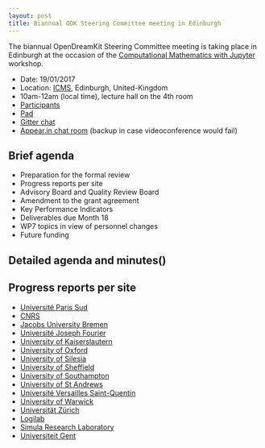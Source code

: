 ```yaml
---
layout: post
title: Biannual ODK Steering Committee meeting in Edinburgh
---
```


The biannual OpenDreamKit Steering Committee meeting is taking place in Edinburgh at the occasion of the [Computational Mathematics with Jupyter](http://opendreamkit.org/meetings/2017-01-16-ICMS/) workshop.

- Date: 19/01/2017
- Location: [ICMS](http://www.icms.org.uk/), Edinburgh, United-Kingdom
- 10am-12am (local time), lecture hall on the 4th room
- [Participants](https://framadate.org/IsCZEQqctimhKiHU)
- [Pad](https://mensuel.framapad.org/p/odk-sc)
- [Gitter chat](https://gitter.im/OpenDreamKit)
- [Appear.in chat room](https://appear.in/odk-sc) (backup in case videoconference would fail)

## Brief agenda

- Preparation for the formal review
- Progress reports per site
- Advisory Board and Quality Review Board
- Amendment to the grant agreement
- Key Performance Indicators
- Deliverables due Month 18
- WP7 topics in view of personnel changes
- Future funding

## Detailed agenda and minutes()

## Progress reports per site

- [Université Paris Sud](/meetings/2017-01-19-EdinburghSteeringCommittee/ProgressReports/ParisSud)
- [CNRS](/meetings/2017-01-19-EdinburghSteeringCommittee/ProgressReports/CNRS)
- [Jacobs University Bremen](/meetings/2017-01-19-EdinburghSteeringCommittee/ProgressReports/JacU)
- [Université Joseph Fourier](/meetings/2017-01-19-EdinburghSteeringCommittee/ProgressReports/UJF)
- [University of Kaiserslautern](/meetings/2017-01-19-EdinburghSteeringCommittee/ProgressReports/Kaiserslautern)
- [University of Oxford](/meetings/2017-01-19-EdinburghSteeringCommittee/ProgressReports/Oxford)
- [University of Silesia](/meetings/2017-01-19-EdinburghSteeringCommittee/ProgressReports/Silesia)
- [University of Sheffield](/meetings/2017-01-19-EdinburghSteeringCommittee/ProgressReports/Sheffield)
- [University of Southampton](/meetings/2017-01-19-EdinburghSteeringCommittee/ProgressReports/southampton.pdf)
- [University of St Andrews](/meetings/2017-01-19-EdinburghSteeringCommittee/ProgressReports/StAndrews)
- [Université Versailles Saint-Quentin](/meetings/2017-01-19-EdinburghSteeringCommittee/ProgressReports/UVersailles)
- [University of Warwick](/meetings/2017-01-19-EdinburghSteeringCommittee/ProgressReports/Warwick)
- [Universität Zürich](/meetings/2017-01-19-EdinburghSteeringCommittee/ProgressReports/Zurich)
- [Logilab](/meetings/2017-01-19-EdinburghSteeringCommittee/ProgressReports/Logilab)
- [Simula Research Laboratory](/meetings/2017-01-19-EdinburghSteeringCommittee/ProgressReports/Simula)
- [Universiteit Gent](/meetings/2017-01-19-EdinburghSteeringCommittee/ProgressReports/UGent/ugent.pdf)
